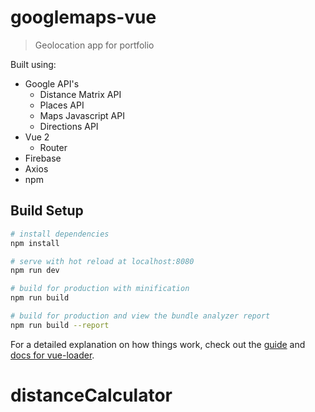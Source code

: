 # googlemaps-vue

> Geolocation app for portfolio

Built using:
- Google API's
    - Distance Matrix API
    - Places API
    - Maps Javascript API
    - Directions API
- Vue 2
    - Router
- Firebase
- Axios
- npm

## Build Setup

``` bash
# install dependencies
npm install

# serve with hot reload at localhost:8080
npm run dev

# build for production with minification
npm run build

# build for production and view the bundle analyzer report
npm run build --report
```

For a detailed explanation on how things work, check out the [guide](http://vuejs-templates.github.io/webpack/) and [docs for vue-loader](http://vuejs.github.io/vue-loader).
# distanceCalculator
